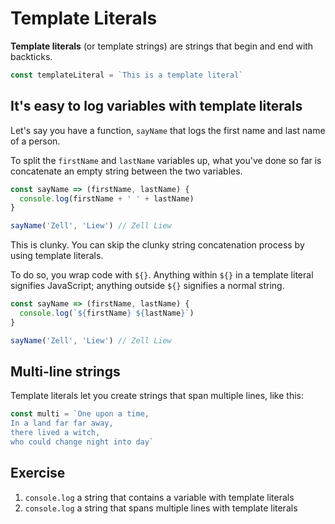 # Template Literals

**Template literals** (or template strings) are strings that begin and end with backticks.

```js
const templateLiteral = `This is a template literal`
```

## It's easy to log variables with template literals

Let's say you have a function, `sayName` that logs the first name and last name of a person.

To split the `firstName` and `lastName` variables up, what you've done so far is concatenate an empty string between the two variables.

```js
const sayName => (firstName, lastName) {
  console.log(firstName + ' ' + lastName)
}

sayName('Zell', 'Liew') // Zell Liew
```

This is clunky. You can skip the clunky string concatenation process by using template literals.

To do so, you wrap code with `${}`. Anything within `${}` in a template literal signifies JavaScript; anything outside `${}` signifies a normal string.

```js
const sayName => (firstName, lastName) {
  console.log(`${firstName} ${lastName}`)
}

sayName('Zell', 'Liew') // Zell Liew
```

## Multi-line strings

Template literals let you create strings that span multiple lines, like this:

```js
const multi = `One upon a time,
In a land far far away,
there lived a witch,
who could change night into day`
```

## Exercise

1. `console.log` a string that contains a variable with template literals
2. `console.log` a string that spans multiple lines with template literals
